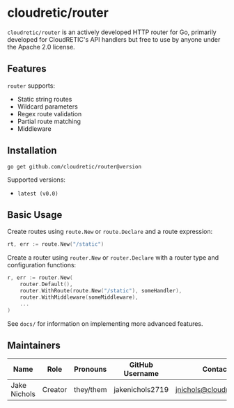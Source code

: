 # cloudretic/router

`cloudretic/router` is an actively developed HTTP router for Go, primarily developed for CloudRETIC's API handlers but free to use by anyone under the Apache 2.0 license.

## Features

`router` supports:

- Static string routes
- Wildcard parameters
- Regex route validation
- Partial route matching
- Middleware

## Installation

`go get github.com/cloudretic/router@version`

Supported versions:

- `latest (v0.0)`

## Basic Usage

Create routes using `route.New` or `route.Declare` and a route expression:

```go
rt, err := route.New("/static")
```

Create a router using `router.New` or `router.Declare` with a router type and configuration functions:

```go
r, err := router.New(
    router.Default(),
    router.WithRoute(route.New("/static"), someHandler),
    router.WithMiddleware(someMiddleware),
    ...
)
```

See `docs/` for information on implementing more advanced features.

## Maintainers

Name | Role | Pronouns | GitHub Username | Contact
---|---|---|---|---
Jake Nichols | Creator | they/them | jakenichols2719 | jnichols@cloudretic.com
